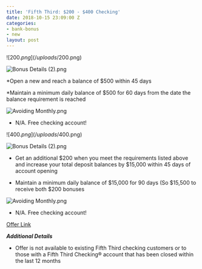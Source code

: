 ```yaml
---
title: 'Fifth Third: $200 - $400 Checking'
date: 2018-10-15 23:09:00 Z
categories:
- bank-bonus
- new
layout: post
---
```


![$200.png](/uploads/$200.png)

![Bonus Details (2).png](/uploads/Bonus%20Details%20(2).png)

*Open a new  and reach a balance of $500 within 45 days

*Maintain a minimum daily balance of $500 for 60 days from the date the balance requirement is reached

![Avoiding Monthly.png](/uploads/Avoiding%20Monthly.png)

* N/A. Free checking account!


![$400.png](/uploads/$400.png)

![Bonus Details (2).png](/uploads/Bonus%20Details%20(2).png)

* Get an additional $200 when you meet the requirements listed above and increase your total deposit balances by $15,000 within 45 days of account opening

* Maintain a minimum daily balance of $15,000 for 90 days (So $15,500 to receive both $200 bonuses

![Avoiding Monthly.png](/uploads/Avoiding%20Monthly.png)

* N/A. Free checking account!

[Offer Link](https://accounts.53.com/banking/offer/checking?&cid=cpc:goog:AO18_Checking:Brand\+Bank\+Stacked:5%2F3%20bank%20bonus_b&mkwid=s_pcrid__pkw_5%2F3%20bank%20bonus_pmt_b_pdv_c_slid__pgrid_58635414238_ptaid_kwd-418285471405_&gclid=Cj0KCQjwquTbBRCSARIsADzW88zC0fgr8HdUMEDD4pivA-UTF1nQqrc3GWSeOANsr1XMl76_GPNonqAaAldxEALw_wcB)

***Additional Details***

* Offer is not available to existing Fifth Third checking customers or to those with a Fifth Third Checking® account that has been closed within the last 12 months